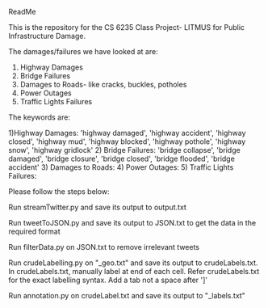 ReadMe

This is the repository for the CS 6235 Class Project- LITMUS for Public Infrastructure Damage.

The damages/failures we have looked at are:
1) Highway Damages
2) Bridge Failures
3) Damages to Roads- like cracks, buckles, potholes
4) Power Outages
5) Traffic Lights Failures

The keywords are:

1)Highway Damages: 'highway damaged', 'highway accident', 'highway closed', 'highway mud', 'highway blocked', 'highway pothole', 'highway snow', 'highway gridlock'
2) Bridge Failures: 'bridge collapse', 'bridge damaged', 'bridge closure', 'bridge closed', 'bridge flooded', 'bridge accident'
3) Damages to Roads:
4) Power Outages:
5) Traffic Lights Failures:

Please follow the steps below:

Run streamTwitter.py and save its output to output.txt

Run tweetToJSON.py and save its output to JSON.txt to get the data in the required format

Run filterData.py on JSON.txt to remove irrelevant tweets

Run crudeLabelling.py on "<name>_geo.txt" and save its output to crudeLabels.txt. In crudeLabels.txt, manually label at end of each cell. Refer crudeLabels.txt for the exact labelling syntax. Add a tab not a space after ']'

Run annotation.py on crudeLabel.txt and save its output to "<name>_labels.txt"
